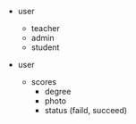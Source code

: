 - user 
	- teacher
	- admin
	- student

- user
	- scores
		- degree
		- photo
		- status (faild, succeed)